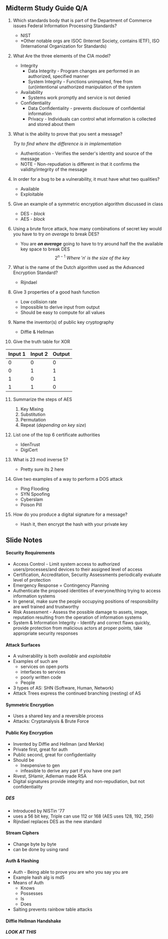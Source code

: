 ##  Midterm Study Guide Q/A

1) Which standards body that is part of the Department of Commerce issues Federal Information Processing Standards?

	- NIST
	- *Other notable orgs are ISOC (Internet Society, contains IETF), ISO (International Organization for Standards)

2) What Are the three elements of the CIA model?
	- Integrity
		- Data Integrity - Program changes are performed in an authorized, specified manner
		- System Integrity - Functions unimpaired, free from (un)intentional unathorized manipulation of the system
	- Availability
		- Systems work promptly and service is not denied
	- Confidentiality
		- Data Confidentiality - prevents disclosure of confidential information
		- Privacy - Individuals can control what information is collected and stored about them 

3) What is the ability to prove that you sent a message?

	  *Try to find where the difference is in implementation*
	- Authentication - Verifies the sender's identity and source of the message
	- NOTE - Non-repudiation is different in that it confirms the validity/integrity of the message

4) In order for a bug to be a vulnerability, it must have what two qualities?

	- Available
	- Exploitable

5) Give an example of a symmetric encryption algorithm discussed in class

	- DES - *block*
	- AES - *block*

6) Using a brute force attack, how many combinations of secret key would you have to try *on average* to break DES?

	- You are ***on average*** going to have to try around half the the available key space to break DES
$$ 2^{n-1}\ Where \ 'n'\ is \ the \ size \ of \ the \ key$$

7) What is the name of the Dutch algorithm used as the Advanced Encryption Standard?

	- Rijndael

8) Give 3 properties of a good hash function

	- Low collision rate
	- Impossible to derive input from output
	- Should be easy to compute for all values

9) Name the inventor(s) of public key cryptography

	- Diffie & Hellman

10) Give the truth table for XOR

| Input 1 | Input 2 | Output |  
| -------- | -------- | -------- |  
| 0 | 0 | 0 |  
| 0 | 1 | 1 |
| 1 | 0 | 1 |
| 1 | 1 | 0 | 

11) Summarize the steps of AES

	1) Key Mixing
	2) Substitution
	3) Permutation
	4) Repeat (*depending on key size*)

12) List one of the top 6 certificate authorities

	- IdenTrust
	- DigiCert

13) What is 23 mod inverse 5?

	- Pretty sure its 2 here

14) Give two examples of a way to perform a DOS attack

	- Ping Flooding
	- SYN Spoofing
	- Cyberslam
	- Poison Pill

15) How do you produce a digital signature for a message?

	- Hash it, then encrypt the hash with your private key


## Slide Notes

#### Security Requirements
- Access Control - Limit system access to authorized users/processes/and devices to their assigned level of access
- Certification, Accreditation, Security Assessments periodically evaluate level of protection
- Emergency Response = Contingency Planning
- Authenticate the proposed identities of everyone/thing trying to access information systems
- In general, make sure the people occupying positions of responsibility are well trained and trustworthy
- Risk Assessment - Assess the possible damage to assets, image, reputation resulting from the operation of information systems
- System & Information Integrity - Identify and correct flaws quickly, provide protection from malicious actors at proper points, take appropriate security responses
#### Attack Surfaces
- A vulnerability is both *available* and  *exploitable*
- Examples of such are 
	- services on open ports
	- interfaces to services
	- poorly written code
	- People
- 3 types of AS: SHN (Software, Human, Network)
- Attack Trees express the continued branching (nesting)  of  AS

#### Symmetric Encryption
- Uses a shared key and a reversible process
- Attacks: Cryptanalysis & Brute Force

#### Public Key Encryption
- Invented by Diffie and Hellman (and Merkle)
- Private first, great for auth
- Public second, great for configdentiality
- Should be
	- Inexpensive to gen
	- infeasible to derive any part if you have one part
- Rivest, SHamir, Adleman made RSA
- Digital signatures provide integrity and non-repudiation, but not confidentiality
##### DES
- Introduced by NISTin '77
- uses a 56 bit key, Triple can use 112 or 168 (AES uses 128, 192, 256)
- Rijndael replaces DES as the new standard

#### Stream Ciphers
- Change byte by byte
- can be done by using  rand

#### Auth & Hashing
- Auth - Being able to prove you are who you say you are
- Example hash alg is md5
- Means of Auth
	- Knows
	- Possesses
	- Is
	- Does
- Salting prevents rainbow table attacks

#### Diffie Hellman Handshake

***LOOK AT THIS***


